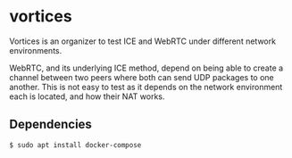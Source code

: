 # vortices

Vortices is an organizer to test ICE and WebRTC under different network
environments.

WebRTC, and its underlying ICE method, depend on being able to create a channel
between two peers where both can send UDP packages to one another. This is
not easy to test as it depends on the network environment each is located,
and how their NAT works.

## Dependencies

```bash
$ sudo apt install docker-compose
```
